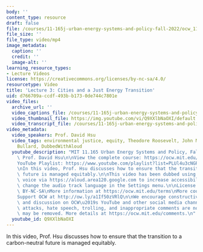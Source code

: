 ```yaml
---
body: ''
content_type: resource
draft: false
file: /courses/11-165j-urban-energy-systems-and-policy-fall-2022/ocw_11165_lecture03_2022sep14_360p_16_9.mp4
file_size: ''
file_type: video/mp4
image_metadata:
  caption: ''
  credit: ''
  image-alt: ''
learning_resource_types:
- Lecture Videos
license: https://creativecommons.org/licenses/by-nc-sa/4.0/
resourcetype: Video
title: 'Lecture 3: Cities and a Just Energy Transition'
uid: d766709a-ccdf-493b-b173-0de744c7801e
video_files:
  archive_url: ''
  video_captions_file: /courses/11-165j-urban-energy-systems-and-policy-fall-2022/1gbqs8F1O09RQo-7Xa7FOp9WdutGt7oSk_transcript.webvtt
  video_thumbnail_file: https://img.youtube.com/vi/Q9XXlbNaOXI/default.jpg
  video_transcript_file: /courses/11-165j-urban-energy-systems-and-policy-fall-2022/1gbqs8F1O09RQo-7Xa7FOp9WdutGt7oSk_transcript.pdf
video_metadata:
  video_speakers: Prof. David Hsu
  video_tags: environmental justice, equity, Theodore Roosevelt, John Muir, Robert
    Bullard, DubbedWithAloud
  youtube_description: "MIT 11.165 Urban Energy Systems and Policy, Fall 2022\nInstructor:\
    \ Prof. David Hsu\n\nView the complete course: https://ocw.mit.edu/courses/11-165j-urban-energy-systems-and-policy-fall-2022/\n\
    YouTube Playlist: https://www.youtube.com/playlist?list=PLUl4u3cNGP63SEOB1q95TFs0hwyf1d7BG\n\
    \nIn this video, Prof. Hsu discusses how to ensure that the transition to a carbon-neutral\
    \ future is managed equitably.\n\nThis video has been dubbed using an artificial\
    \ voice via https://aloud.area120.google.com to increase accessibility. You can\
    \ change the audio track language in the Settings menu.\n\nLicense: Creative Commons\
    \ BY-NC-SA\nMore information at https://ocw.mit.edu/terms\nMore courses at https://ocw.mit.edu\n\
    Support OCW at http://ow.ly/a1If50zVRlQ\n\nWe encourage constructive comments\
    \ and discussion on OCW\u2019s YouTube and other social media channels. Personal\
    \ attacks, hate speech, trolling, and inappropriate comments are not allowed and\
    \ may be removed. More details at https://ocw.mit.edu/comments.\n"
  youtube_id: Q9XXlbNaOXI
---
```

In this video, Prof. Hsu discusses how to ensure that the transition to a carbon-neutral future is managed equitably.